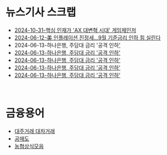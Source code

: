 # 뉴스기사 스크랩

* [2024-10-31-핵심 인재가 'AX 대변혁 시대' 게임체인저](https://github.com/vcxzcvzcx/blog/blob/main/%EC%8B%A0%EB%AC%B8%EC%8A%A4%ED%81%AC%EB%9E%A9/2024-10-31-%ED%95%B5%EC%8B%AC%20%EC%9D%B8%EC%9E%AC%EA%B0%80%20'AX%20%EB%8C%80%EB%B3%80%ED%98%81%20%EC%8B%9C%EB%8C%80'%20%EA%B2%8C%EC%9E%84%EC%B2%B4%EC%9D%B8%EC%A0%80.md)
* [2024-06-12-美 인플레이션 진정세…9월 기준금리 인하 힘 실린다](https://github.com/vcxzcvzcx/blog/blob/main/%EC%8B%A0%EB%AC%B8%EC%8A%A4%ED%81%AC%EB%9E%A9/2024-06-12-%E7%BE%8E%20%EC%9D%B8%ED%94%8C%EB%A0%88%EC%9D%B4%EC%85%98%20%EC%A7%84%EC%A0%95%EC%84%B8%E2%80%A69%EC%9B%94%20%EA%B8%B0%EC%A4%80%EA%B8%88%EB%A6%AC%20%EC%9D%B8%ED%95%98%20%ED%9E%98%20%EC%8B%A4%EB%A6%B0%EB%8B%A4.md)
* 2024-06-13-하나은행, 주담대 금리 '공격 인하['](https://github.com/vcxzcvzcx/blog/blob/main/%EC%8B%A0%EB%AC%B8%EC%8A%A4%ED%81%AC%EB%9E%A9/2024-06-12-%E7%BE%8E%20%EC%9D%B8%ED%94%8C%EB%A0%88%EC%9D%B4%EC%85%98%20%EC%A7%84%EC%A0%95%EC%84%B8%E2%80%A69%EC%9B%94%20%EA%B8%B0%EC%A4%80%EA%B8%88%EB%A6%AC%20%EC%9D%B8%ED%95%98%20%ED%9E%98%20%EC%8B%A4%EB%A6%B0%EB%8B%A4.md)
* [2024-06-13-하나은행, 주담대 금리 '공격 인하'](https://github.com/vcxzcvzcx/blog/blob/main/%EC%8B%A0%EB%AC%B8%EC%8A%A4%ED%81%AC%EB%9E%A9/2024-06-12-%E7%BE%8E%20%EC%9D%B8%ED%94%8C%EB%A0%88%EC%9D%B4%EC%85%98%20%EC%A7%84%EC%A0%95%EC%84%B8%E2%80%A69%EC%9B%94%20%EA%B8%B0%EC%A4%80%EA%B8%88%EB%A6%AC%20%EC%9D%B8%ED%95%98%20%ED%9E%98%20%EC%8B%A4%EB%A6%B0%EB%8B%A4.md)
* [2024-06-13-하나은행, 주담대 금리 '공격 인하'](https://github.com/vcxzcvzcx/blog/blob/main/%EC%8B%A0%EB%AC%B8%EC%8A%A4%ED%81%AC%EB%9E%A9/2024-06-12-%E7%BE%8E%20%EC%9D%B8%ED%94%8C%EB%A0%88%EC%9D%B4%EC%85%98%20%EC%A7%84%EC%A0%95%EC%84%B8%E2%80%A69%EC%9B%94%20%EA%B8%B0%EC%A4%80%EA%B8%88%EB%A6%AC%20%EC%9D%B8%ED%95%98%20%ED%9E%98%20%EC%8B%A4%EB%A6%B0%EB%8B%A4.md)
* [2024-06-13-하나은행, 주담대 금리 '공격 인하'](https://github.com/vcxzcvzcx/blog/blob/main/%EC%8B%A0%EB%AC%B8%EC%8A%A4%ED%81%AC%EB%9E%A9/2024-06-12-%E7%BE%8E%20%EC%9D%B8%ED%94%8C%EB%A0%88%EC%9D%B4%EC%85%98%20%EC%A7%84%EC%A0%95%EC%84%B8%E2%80%A69%EC%9B%94%20%EA%B8%B0%EC%A4%80%EA%B8%88%EB%A6%AC%20%EC%9D%B8%ED%95%98%20%ED%9E%98%20%EC%8B%A4%EB%A6%B0%EB%8B%A4.md)
* [2024-06-13-하나은행, 주담대 금리 '공격 인하'](https://github.com/vcxzcvzcx/blog/blob/main/%EC%8B%A0%EB%AC%B8%EC%8A%A4%ED%81%AC%EB%9E%A9/2024-06-12-%E7%BE%8E%20%EC%9D%B8%ED%94%8C%EB%A0%88%EC%9D%B4%EC%85%98%20%EC%A7%84%EC%A0%95%EC%84%B8%E2%80%A69%EC%9B%94%20%EA%B8%B0%EC%A4%80%EA%B8%88%EB%A6%AC%20%EC%9D%B8%ED%95%98%20%ED%9E%98%20%EC%8B%A4%EB%A6%B0%EB%8B%A4.md)



<br/>

# 금융용어

* [대주거래 대차거래](https://github.com/vcxzcvzcx/blog/blob/main/%EC%8B%A0%EB%AC%B8%EC%8A%A4%ED%81%AC%EB%9E%A9/2024-06-12-%E7%BE%8E%20%EC%9D%B8%ED%94%8C%EB%A0%88%EC%9D%B4%EC%85%98%20%EC%A7%84%EC%A0%95%EC%84%B8%E2%80%A69%EC%9B%94%20%EA%B8%B0%EC%A4%80%EA%B8%88%EB%A6%AC%20%EC%9D%B8%ED%95%98%20%ED%9E%98%20%EC%8B%A4%EB%A6%B0%EB%8B%A4.md)
* [공매도](https://github.com/vcxzcvzcx/blog/blob/main/%EC%8B%A0%EB%AC%B8%EC%8A%A4%ED%81%AC%EB%9E%A9/2024-06-12-%E7%BE%8E%20%EC%9D%B8%ED%94%8C%EB%A0%88%EC%9D%B4%EC%85%98%20%EC%A7%84%EC%A0%95%EC%84%B8%E2%80%A69%EC%9B%94%20%EA%B8%B0%EC%A4%80%EA%B8%88%EB%A6%AC%20%EC%9D%B8%ED%95%98%20%ED%9E%98%20%EC%8B%A4%EB%A6%B0%EB%8B%A4.md)
* [농협상식모음](https://github.com/vcxzcvzcx/blog/blob/main/%EC%8B%A0%EB%AC%B8%EC%8A%A4%ED%81%AC%EB%9E%A9/2024-06-12-%E7%BE%8E%20%EC%9D%B8%ED%94%8C%EB%A0%88%EC%9D%B4%EC%85%98%20%EC%A7%84%EC%A0%95%EC%84%B8%E2%80%A69%EC%9B%94%20%EA%B8%B0%EC%A4%80%EA%B8%88%EB%A6%AC%20%EC%9D%B8%ED%95%98%20%ED%9E%98%20%EC%8B%A4%EB%A6%B0%EB%8B%A4.md)
